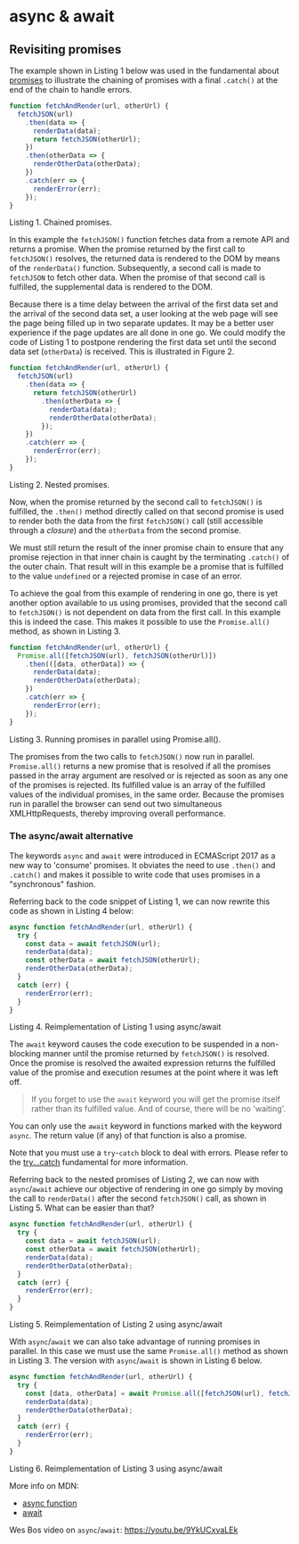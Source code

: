 # async & await

## Revisiting promises

The example shown in Listing 1 below was used in the fundamental about [promises](./promises.md) to illustrate the chaining of promises with a final `.catch()` at the end of the chain to handle errors.

```js
function fetchAndRender(url, otherUrl) {
  fetchJSON(url)
    .then(data => {
      renderData(data);
      return fetchJSON(otherUrl);
    })
    .then(otherData => {
      renderOtherData(otherData);
    })
    .catch(err => {
      renderError(err);
    });
}
```

Listing 1. Chained promises.

In this example the `fetchJSON()` function fetches data from a remote API and returns a promise. When the promise returned by the first call to `fetchJSON()` resolves, the returned data is rendered to the DOM by means of the `renderData()` function. Subsequently, a second call is made to `fetchJSON` to fetch other data. When the promise of that second call is fulfilled, the supplemental data is rendered to the DOM.

Because there is a time delay between the arrival of the first data set and the arrival of the second data set, a user looking at the web page will see the page being filled up in two separate updates. It may be a better user experience if the page updates are all done in one go. We could modify the code of Listing 1 to postpone rendering the first data set until the second data set (`otherData`) is received. This is illustrated in Figure 2.

```js
function fetchAndRender(url, otherUrl) {
  fetchJSON(url)
    .then(data => {
      return fetchJSON(otherUrl)
        .then(otherData => {
          renderData(data);
          renderOtherData(otherData);
        });
    })
    .catch(err => {
      renderError(err);
    });
}
```

Listing 2. Nested promises.

Now, when the promise returned by the second call to `fetchJSON()` is fulfilled, the `.then()` method directly called on that second promise is used to render both the data from the first `fetchJSON()` call (still accessible through a _closure_) and the `otherData` from the second promise.

We must still return the result of the inner promise chain to ensure that any promise rejection in that inner chain is caught by the terminating `.catch()` of the outer chain. That result will in this example be a promise that is fulfilled to the value `undefined` or a rejected promise in case of an error.

To achieve the goal from this example of rendering in one go, there is yet another option available to us using promises, provided that the second call to `fetchJSON()` is not dependent on data from the first call. In this example this is indeed the case. This makes it possible to use the `Promise.all()` method, as shown in Listing 3.

```js
function fetchAndRender(url, otherUrl) {
  Promise.all([fetchJSON(url), fetchJSON(otherUrl)])
    .then(([data, otherData]) => {
      renderData(data);
      renderOtherData(otherData);
    })
    .catch(err => {
      renderError(err);
    });
}
```

Listing 3. Running promises in parallel using Promise.all().

The promises from the two calls to `fetchJSON()` now run in parallel. `Promise.all()` returns a new promise that is resolved if all the promises passed in the array argument are resolved or is rejected as soon as any one of the promises is rejected. Its fulfilled value is an array of the fulfilled values of the individual promises, in the same order. Because the promises run in parallel the browser can send out two simultaneous XMLHttpRequests, thereby improving overall performance.


### The async/await alternative

The keywords `async` and `await` were introduced in ECMAScript 2017 as a new way to 'consume' promises. It obviates the need to use `.then()` and `.catch()` and makes it possible to write code that uses promises in a "synchronous" fashion.

Referring back to the code snippet of Listing 1, we can now rewrite this code as shown in Listing 4 below:

```js
async function fetchAndRender(url, otherUrl) {
  try {
    const data = await fetchJSON(url);
    renderData(data);
    const otherData = await fetchJSON(otherUrl);
    renderOtherData(otherData);
  }
  catch (err) {
    renderError(err);
  }
}
```

Listing 4. Reimplementation of Listing 1 using async/await

The `await` keyword causes the code execution to be suspended in a non-blocking manner until the promise returned by `fetchJSON()` is resolved. Once the promise is resolved the awaited expression returns the fulfilled value of the promise and execution resumes at the point where it was left off.

> If you forget to use the `await` keyword you will get the promise itself rather than its fulfilled value. And of course, there will be no 'waiting'.

You can only use the `await` keyword in functions marked with the keyword `async`. The return value (if any) of that function is also a promise.

Note that you must use a `try`-`catch` block to deal with errors. Please refer to the [try...catch](./try_catch.md) fundamental for more information.

Referring back to the nested promises of Listing 2, we can now with `async`/`await` achieve our objective of rendering in one go simply by moving the call to `renderData()` after the second `fetchJSON()` call, as shown in Listing 5. What can be easier than that?

```js
async function fetchAndRender(url, otherUrl) {
  try {
    const data = await fetchJSON(url);
    const otherData = await fetchJSON(otherUrl);
    renderData(data);
    renderOtherData(otherData);
  }
  catch (err) {
    renderError(err);
  }
}
```

Listing 5. Reimplementation of Listing 2 using async/await

With `async`/`await` we can also take advantage of running promises in parallel. In this case we must use the same `Promise.all()` method as shown in Listing 3. The version with `async`/`await` is shown in Listing 6 below.

```js
async function fetchAndRender(url, otherUrl) {
  try {
    const [data, otherData] = await Promise.all([fetchJSON(url), fetchJSON(otherUrl)]);
    renderData(data);
    renderOtherData(otherData);
  }
  catch (err) {
    renderError(err);
  }
}
```

Listing 6. Reimplementation of Listing 3 using async/await

More info on MDN:

- [async function](https://developer.mozilla.org/en-US/docs/Web/JavaScript/Reference/Statements/async_function)
- [await](https://developer.mozilla.org/en-US/docs/Web/JavaScript/Reference/Operators/await)

Wes Bos video on `async`/`await`: https://youtu.be/9YkUCxvaLEk

